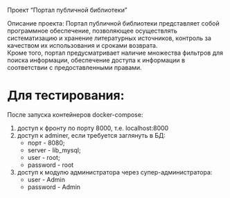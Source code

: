 Проект “Портал публичной библиотеки”

Описание проекта:
Портал публичной библиотеки представляет собой программное обеспечение, позволяющее осуществлять систематизацию 
и хранение литературных источников, контроль за качеством их использования и сроками возврата.  
Кроме того, портал предусматривает наличие множества фильтров для поиска информации, 
обеспечение доступа к информации в соответствии с предоставленными правами.

# Для тестирования:

После запуска контейнеров docker-compose:

1) доступ к фронту по порту 8000, т.е. localhost:8000
2) доступ к adminer, если требуется заглянуть в БД:
   -  порт - 8080;
   -  server - lib_mysql;
   -  user - root;
   -  password - root
3) доступ к модулю администратора через супер-администратора:
   - user - Admin
   - password - Admin
